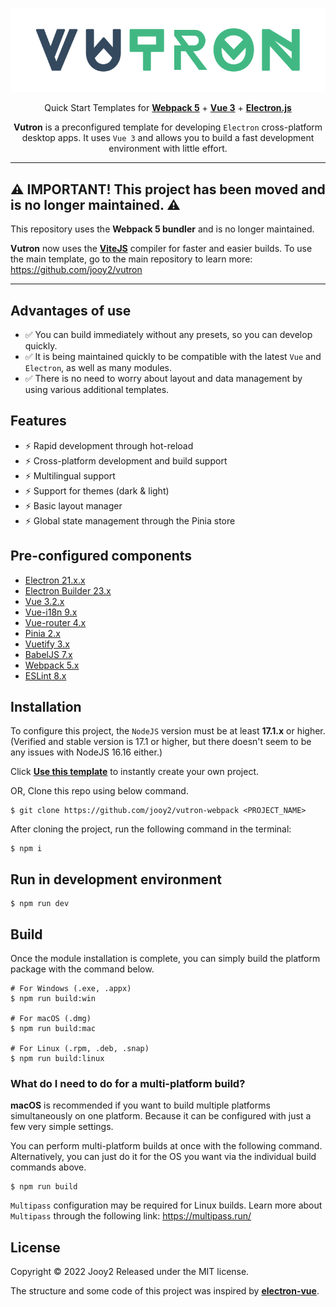 <div align="center">

![vutron-logo](src/renderer/assets/img/vutron-logo.png)

Quick Start Templates for **[Webpack 5](https://webpack.js.org)** + **[Vue 3](https://vuejs.org/)** + **[Electron.js](https://www.electronjs.org/)**

**Vutron** is a preconfigured template for developing `Electron` cross-platform desktop apps. It uses `Vue 3` and allows you to build a fast development environment with little effort.



</div>

---

## ⚠️ IMPORTANT! This project has been moved and is no longer maintained. ⚠️

This repository uses the **Webpack 5 bundler** and is no longer maintained.

**Vutron** now uses the **[ViteJS](https://vitejs.dev)** compiler for faster and easier builds. To use the main template, go to the main repository to learn more: https://github.com/jooy2/vutron

---

## Advantages of use

- ✅ You can build immediately without any presets, so you can develop quickly.
- ✅ It is being maintained quickly to be compatible with the latest `Vue` and `Electron`, as well as many modules.
- ✅ There is no need to worry about layout and data management by using various additional templates.

## Features

- ⚡️ Rapid development through hot-reload
- ⚡️ Cross-platform development and build support
- ⚡️ Multilingual support
- ⚡️ Support for themes (dark & light)
- ⚡️ Basic layout manager
- ⚡️ Global state management through the Pinia store

## Pre-configured components

- [Electron 21.x.x](https://www.electronjs.org)
- [Electron Builder 23.x](https://www.electron.build)
- [Vue 3.2.x](https://vuejs.org)
- [Vue-i18n 9.x](https://kazupon.github.io/vue-i18n)
- [Vue-router 4.x](https://router.vuejs.org)
- [Pinia 2.x](https://pinia.vuejs.org)
- [Vuetify 3.x](https://vuetifyjs.com)
- [BabelJS 7.x](https://babeljs.io)
- [Webpack 5.x](https://webpack.js.org)
- [ESLint 8.x](https://eslint.org)

## Installation

To configure this project, the `NodeJS` version must be at least **17.1.x** or higher. (Verified and stable version is 17.1 or higher, but there doesn't seem to be any issues with NodeJS 16.16 either.)

Click **[Use this template](https://github.com/jooy2/vutron-webpack/generate)** to instantly create your own project.

OR, Clone this repo using below command.

```shell
$ git clone https://github.com/jooy2/vutron-webpack <PROJECT_NAME>
```

After cloning the project, run the following command in the terminal:

```shell
$ npm i
```

## Run in development environment

```shell
$ npm run dev
```

## Build

Once the module installation is complete, you can simply build the platform package with the command below.

```shell
# For Windows (.exe, .appx)
$ npm run build:win

# For macOS (.dmg)
$ npm run build:mac

# For Linux (.rpm, .deb, .snap)
$ npm run build:linux
```

### What do I need to do for a multi-platform build?

**macOS** is recommended if you want to build multiple platforms simultaneously on one platform. Because it can be configured with just a few very simple settings.

You can perform multi-platform builds at once with the following command. Alternatively, you can just do it for the OS you want via the individual build commands above.

```shell
$ npm run build
```

`Multipass` configuration may be required for Linux builds. Learn more about `Multipass` through the following link: https://multipass.run/


## License

Copyright © 2022 Jooy2 Released under the MIT license.

The structure and some code of this project was inspired by **[electron-vue](https://github.com/SimulatedGREG/electron-vue)**.
